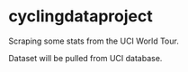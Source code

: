 # cyclingdataproject
Scraping some stats from the UCI World Tour.

Dataset will be pulled from UCI database.
